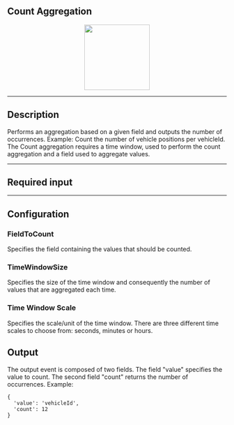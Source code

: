 <!--
  ~ Licensed to the Apache Software Foundation (ASF) under one or more
  ~ contributor license agreements.  See the NOTICE file distributed with
  ~ this work for additional information regarding copyright ownership.
  ~ The ASF licenses this file to You under the Apache License, Version 2.0
  ~ (the "License"); you may not use this file except in compliance with
  ~ the License.  You may obtain a copy of the License at
  ~
  ~    http://www.apache.org/licenses/LICENSE-2.0
  ~
  ~ Unless required by applicable law or agreed to in writing, software
  ~ distributed under the License is distributed on an "AS IS" BASIS,
  ~ WITHOUT WARRANTIES OR CONDITIONS OF ANY KIND, either express or implied.
  ~ See the License for the specific language governing permissions and
  ~ limitations under the License.
  ~
  -->

## Count Aggregation

<p align="center"> 
    <img src="icon.png" width="150px;" class="pe-image-documentation"/>
</p>

***

## Description

Performs an aggregation based on a given field and outputs the number of occurrences.
Example: Count the number of vehicle positions per vehicleId.
The Count aggregation requires a time window, used to perform the count aggregation and a field used to aggregate
values.

***

## Required input


***

## Configuration

### FieldToCount    
Specifies the field containing the values that should be counted.

### TimeWindowSize  
Specifies the size of the time window and consequently the number of values that are aggregated each time. 

### Time Window Scale
Specifies the scale/unit of the time window. There are three different time scales to choose from: seconds, minutes or hours.

## Output
The output event is composed of two fields. The field "value" specifies the value to count.
The second field "count" returns the number of occurrences.
Example:
```
{
  'value': 'vehicleId', 
  'count': 12
}
```
